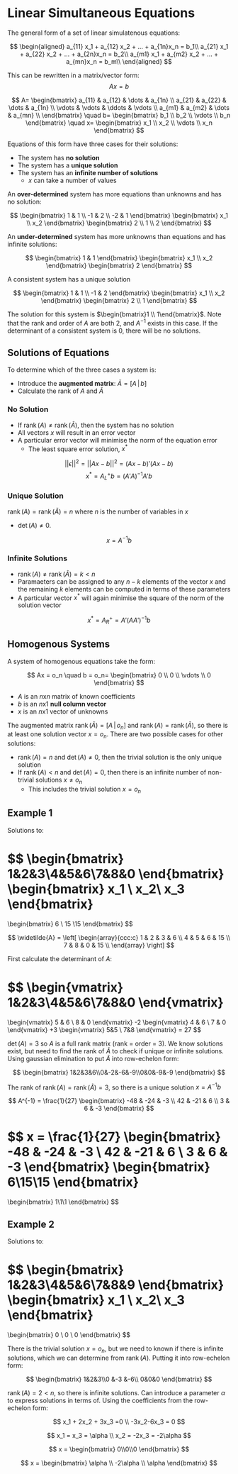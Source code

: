 # Linear Simultaneous Equations

The general form of a set of linear simulatenous equations:

$$
\begin{aligned}
a_{11} x_1 + a_{12} x_2 + ... + a_{1n}x_n = b_1\\
a_{21} x_1 + a_{22} x_2 + ... + a_{2n}x_n = b_2\\
a_{m1} x_1 + a_{m2} x_2 + ... + a_{mn}x_n = b_m\\
\end{aligned}
$$

This can be rewritten in a matrix/vector form:
$$Ax=b$$

$$
A=
\begin{bmatrix}
a_{11} & a_{12} & \dots & a_{1n} \\
a_{21} & a_{22} & \dots & a_{1n} \\
\vdots & \vdots & \ddots & \vdots \\
a_{m1} & a_{m2} & \dots & a_{mn} \\
\end{bmatrix}
\quad
b=
\begin{bmatrix}
b_1 \\ b_2 \\ \vdots \\ b_n
\end{bmatrix}
\quad
x=
\begin{bmatrix}
x_1 \\ x_2 \\ \vdots \\ x_n
\end{bmatrix}
$$

Equations of this form have three cases for their solutions:

- The system has **no solution**
- The system has a **unique solution**
- The system has an **infinite number of solutions**
  - $x$ can take a number of values

An **over-determined** system has more equations than unknowns and has no solution:

$$
\begin{bmatrix}
1 & 1 \\ -1 & 2 \\ -2 & 1
\end{bmatrix}
\begin{bmatrix}
x_1 \\ x_2
\end{bmatrix}
\begin{bmatrix}
2 \\ 1 \\ 2
\end{bmatrix}
$$

An **under-determined** system has more unknowns than equations and has infinite solutions:

$$
\begin{bmatrix}
1 & 1
\end{bmatrix}
\begin{bmatrix}
x_1 \\ x_2
\end{bmatrix}
\begin{bmatrix}
2
\end{bmatrix}
$$

A consistent system has a unique solution

$$
\begin{bmatrix}
1 & 1 \\ -1 & 2
\end{bmatrix}
\begin{bmatrix}
x_1 \\ x_2
\end{bmatrix}
\begin{bmatrix}
2 \\ 1
\end{bmatrix}
$$

The solution for this system is $\begin{bmatrix}1 \\ 1\end{bmatrix}$. Note that the rank and order of $A$ are both 2, and $A^{-1}$ exists in this case. If the determinant of a consistent system is 0, there will be no solutions.

## Solutions of Equations

To determine which of the three cases a system is:

- Introduce the **augmented matrix**: $\widetilde{A} = \left[A \,| \,b\right]$
- Calculate the rank of $A$ and $\widetilde{A}$

### No Solution

- If $\operatorname{rank}(A) \neq \operatorname{rank}(\widetilde A)$, then the system has no solution
- All vectors $x$ will result in an error vector
- A particular error vector will minimise the norm of the equation error
  - The least square error solution, $x^*$

$$||\epsilon||^2 = ||Ax-b||^2 = (Ax-b)'(Ax-b)$$
$$x^* = A^+_Lb = (A'A)^{-1}A'b$$

### Unique Solution

$\operatorname{rank}(A) = \operatorname{rank}(\widetilde A) = n$ where $n$ is the number of variables in $x$

- $\det(A) \neq 0$.

$$x = A^{-1}b$$

### Infinite Solutions

- $\operatorname{rank}(A) \neq \operatorname{rank}(\widetilde A) = k < n$
- Paramaeters can be assigned to any $n-k$ elements of the vector $x$ and the remaining $k$ elements can be computed in terms of these parameters
- A particular vector $x^*$ will again minimise the square of the norm of the solution vector

$$x^* = A^+_R = A'(AA')^{-1}b$$

## Homogenous Systems

A system of homogenous equations take the form:

$$
Ax = o_n \quad b = o_n=
\begin{bmatrix}
0 \\ 0 \\ \vdots \\ 0
\end{bmatrix}
$$

- $A$ is an $n$x$n$ matrix of known coefficients
- $b$ is an $n$x$1$ **null column vector**
- $x$ is an $n$x$1$ vector of unknowns

The augmented matrix $\operatorname{rank}(\widetilde A) =\left[A \,| \,o_n\right]$ and $\operatorname{rank}(A) = \operatorname{rank}(\widetilde A)$, so there is at least one solution vector $x=o_n$. There are two possible cases for other solutions:

- $\operatorname{rank}(A) = n$ and $\det(A) \neq 0$, then the trivial solution is the only unique solution
- If $\operatorname{rank}(A) < n$ and $\det(A) = 0$, then there is an infinite number of non-trivial solutions $x \neq o_n$
  - This includes the trivial solution $x = o_n$

## Example 1

Solutions to:

$$
\begin{bmatrix}
1&2&3\\4&5&6\\7&8&0
\end{bmatrix}
\begin{bmatrix}
x_1 \\ x_2\\ x_3
\end{bmatrix}
=
\begin{bmatrix}
6 \\ 15 \\15
\end{bmatrix}
$$

$$
\widetilde{A} =
\left[
\begin{array}{ccc:c}
1 & 2 & 3 & 6 \\
4 & 5 & 6 & 15 \\
7 & 8 & 0 & 15 \\
\end{array}
\right]
$$

First calculate the determinant of $A$:

$$
\begin{vmatrix}
1&2&3\\4&5&6\\7&8&0
\end{vmatrix}
=
\begin{vmatrix}
5 & 6 \\ 8 & 0
\end{vmatrix}
-2
\begin{vmatrix}
4 & 6 \\ 7 & 0
\end{vmatrix}
+3
\begin{vmatrix}
5&5 \\ 7&8
\end{vmatrix}
= 27
$$

$\det(A) = 3$ so $A$ is a full rank matrix (rank = order = 3). We know solutions exist, but need to find the rank of $\widetilde A$ to check if unique or infinite solutions. Using gaussian elimination to put $\widetilde A$ into row-echelon form:

$$
\begin{bmatrix}
1&2&3&6\\0&-2&-6&-9\\0&0&-9&-9
\end{bmatrix}
$$

The rank of $\operatorname{rank}(A) = \operatorname{rank}(\widetilde A) = 3$, so there is a unique solution $x=A^{-1}b$

$$
A^{-1} = \frac{1}{27}
\begin{bmatrix}
-48 & -24 & -3 \\ 42 & -21 & 6 \\ 3 & 6 & -3
\end{bmatrix}
$$

$$
x =
\frac{1}{27}
\begin{bmatrix}
-48 & -24 & -3 \\ 42 & -21 & 6 \\ 3 & 6 & -3
\end{bmatrix}
\begin{bmatrix}
6\\15\\15
\end{bmatrix}
=
\begin{bmatrix}
1\\1\\1
\end{bmatrix}
$$

## Example 2

Solutions to:

$$
\begin{bmatrix}
1&2&3\\4&5&6\\7&8&9
\end{bmatrix}
\begin{bmatrix}
x_1 \\ x_2\\ x_3
\end{bmatrix}
=
\begin{bmatrix}
0 \\ 0 \\ 0
\end{bmatrix}
$$

There is the trivial solution $x = o_n$, but we need to known if there is infinite solutions, which we can determine from $\operatorname{rank}(A)$. Putting it into row-echelon form:

$$
\begin{bmatrix}
1&2&3\\0 &-3 &-6\\ 0&0&0
\end{bmatrix}
$$

$\operatorname{rank}(A) = 2 < n$, so there is infinite solutions. Can introduce a parameter $\alpha$ to express solutions in terms of. Using the coefficients from the row-echelon form:

$$
x_1 + 2x_2 + 3x_3 =0 \\
-3x_2-6x_3 = 0
$$

$$
x_1 = x_3 = \alpha \\
x_2 = -2x_3 = -2\alpha
$$

$$
x = \begin{bmatrix}
0\\0\\0
\end{bmatrix}
$$

$$
x = \begin{bmatrix}
\alpha \\ -2\alpha \\ \alpha
\end{bmatrix}
$$
